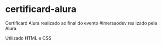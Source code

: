 # certificard-alura
Certificard Alura realizado ao final do evento #imersaodev realizado pela Alura.

Utilizado HTML e CSS

